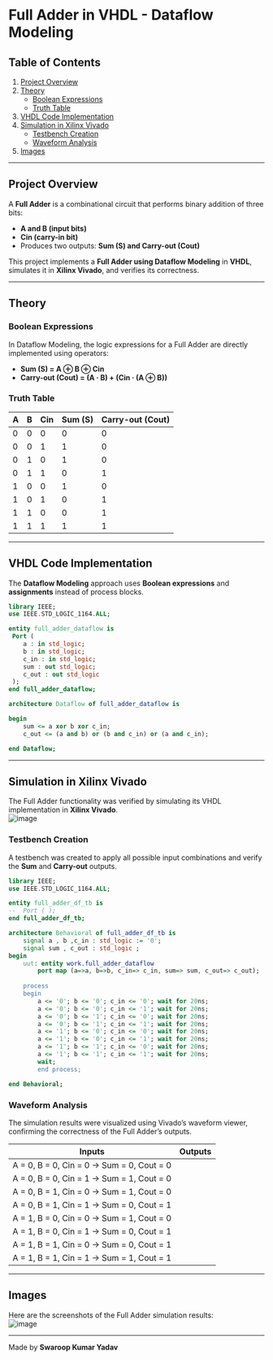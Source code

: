 # Full Adder in VHDL - Dataflow Modeling

## Table of Contents  
1. [Project Overview](#project-overview)  
2. [Theory](#theory)  
   - [Boolean Expressions](#boolean-expressions)  
   - [Truth Table](#truth-table)  
3. [VHDL Code Implementation](#vhdl-code-implementation)  
4. [Simulation in Xilinx Vivado](#simulation-in-xilinx-vivado)  
   - [Testbench Creation](#testbench-creation)  
   - [Waveform Analysis](#waveform-analysis)  
5. [Images](#images)  

---

## Project Overview  
A **Full Adder** is a combinational circuit that performs binary addition of three bits:  
- **A and B (input bits)**  
- **Cin (carry-in bit)**  
- Produces two outputs: **Sum (S) and Carry-out (Cout)**  

This project implements a **Full Adder using Dataflow Modeling** in **VHDL**, simulates it in **Xilinx Vivado**, and verifies its correctness.  

---

## Theory  

### Boolean Expressions  
In Dataflow Modeling, the logic expressions for a Full Adder are directly implemented using operators:  

- **Sum (S) = A ⊕ B ⊕ Cin**  
- **Carry-out (Cout) = (A · B) + (Cin · (A ⊕ B))**  

### Truth Table  

| A | B | Cin | Sum (S) | Carry-out (Cout) |  
|---|---|----|--------|----------------|  
| 0 | 0 |  0  |   0    |        0        |  
| 0 | 0 |  1  |   1    |        0        |  
| 0 | 1 |  0  |   1    |        0        |  
| 0 | 1 |  1  |   0    |        1        |  
| 1 | 0 |  0  |   1    |        0        |  
| 1 | 0 |  1  |   0    |        1        |  
| 1 | 1 |  0  |   0    |        1        |  
| 1 | 1 |  1  |   1    |        1        |  

---

## VHDL Code Implementation  
The **Dataflow Modeling** approach uses **Boolean expressions** and **assignments** instead of process blocks.  

```vhdl
library IEEE;
use IEEE.STD_LOGIC_1164.ALL;

entity full_adder_dataflow is
 Port ( 
    a : in std_logic;
    b : in std_logic;
    c_in : in std_logic;
    sum : out std_logic;
    c_out : out std_logic
 );
end full_adder_dataflow;

architecture Dataflow of full_adder_dataflow is

begin
    sum <= a xor b xor c_in;
    c_out <= (a and b) or (b and c_in) or (a and c_in);

end Dataflow;
```

---

## Simulation in Xilinx Vivado  
The Full Adder functionality was verified by simulating its VHDL implementation in **Xilinx Vivado**.  
![image](https://github.com/user-attachments/assets/8860d700-9324-4f96-8b92-da28c942d05a)


### Testbench Creation  
A testbench was created to apply all possible input combinations and verify the **Sum** and **Carry-out** outputs.  

```vhdl
library IEEE;
use IEEE.STD_LOGIC_1164.ALL;

entity full_adder_df_tb is
--  Port ( );
end full_adder_df_tb;

architecture Behavioral of full_adder_df_tb is
    signal a , b ,c_in : std_logic := '0';
    signal sum , c_out : std_logic ; 
begin
    uut: entity work.full_adder_dataflow
        port map (a=>a, b=>b, c_in=> c_in, sum=> sum, c_out=> c_out);
       
    process
    begin
        a <= '0'; b <= '0'; c_in <= '0'; wait for 20ns;
        a <= '0'; b <= '0'; c_in <= '1'; wait for 20ns;
        a <= '0'; b <= '1'; c_in <= '0'; wait for 20ns;
        a <= '0'; b <= '1'; c_in <= '1'; wait for 20ns;
        a <= '1'; b <= '0'; c_in <= '0'; wait for 20ns;
        a <= '1'; b <= '0'; c_in <= '1'; wait for 20ns;
        a <= '1'; b <= '1'; c_in <= '0'; wait for 20ns;
        a <= '1'; b <= '1'; c_in <= '1'; wait for 20ns;
        wait;
        end process; 

end Behavioral;
```

### Waveform Analysis  
The simulation results were visualized using Vivado’s waveform viewer, confirming the correctness of the Full Adder’s outputs.  

| **Inputs** | **Outputs** |  
|-----------|------------|  
| A = 0, B = 0, Cin = 0 → Sum = 0, Cout = 0 |  
| A = 0, B = 0, Cin = 1 → Sum = 1, Cout = 0 |  
| A = 0, B = 1, Cin = 0 → Sum = 1, Cout = 0 |  
| A = 0, B = 1, Cin = 1 → Sum = 0, Cout = 1 |  
| A = 1, B = 0, Cin = 0 → Sum = 1, Cout = 0 |  
| A = 1, B = 0, Cin = 1 → Sum = 0, Cout = 1 |  
| A = 1, B = 1, Cin = 0 → Sum = 0, Cout = 1 |  
| A = 1, B = 1, Cin = 1 → Sum = 1, Cout = 1 |  

---

## Images  
Here are the screenshots of the Full Adder simulation results:  
![image](https://github.com/user-attachments/assets/7ccc6e87-4608-42c2-a87d-4e873b54535c)

---

Made by **Swaroop Kumar Yadav**  
